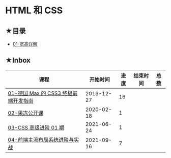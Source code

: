 # HTML 和 CSS

## ★目录

- [01-宽高详解](./03/README.md)

## ★Inbox

| 课程                                                   | 开始时间   | 进度 | 结束时间 | 总数 |
| ------------------------------------------------------ | ---------- | ---- | -------- | ---- |
| [01-德国 Max 的 CSS3 终极前端开发指南](./04/README.md) | 2019-12-27 | 16   |          |      |
| [02-果冻公开课](./05/README.md)                        | 2020-02-18 | 1    |          |      |
| [03-CSS 高级进阶 01 期](./01/README.md)                | 2021-06-24 | 1    |          |      |
| [04-前端主流布局系统进阶与实战](./02/README.md)        | 2021-09-16 | 7    |          |      |

